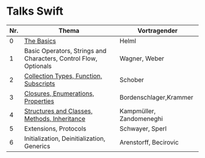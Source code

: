 # Talks Swift

Nr.| Thema                                                                                            | Vortragender
---|--------------------------------------------------------------------------------------------------|-----------------------
 0 | [The Basics](./0/The_Basics.key)                                                                 | Helml
 1 | Basic Operators, Strings and Characters, Control Flow, Optionals                                 | Wagner, Weber
 2 | [Collection Types, Function, Subscripts](./2/Subscripts.key)                                     | Schober
 3 | [Closures, Enumerations, Properties](./3/Presentation_Closures.key)                              | Bordenschlager,Krammer
 4 | [Structures and Classes, Methods, Inheritance](./4/Structures_Classes_Methods_Inheritance.key)   | Kampmüller, Zandomeneghi
 5 | Extensions, Protocols                                                                            | Schwayer, Sperl
 6 | Initialization, Deinitialization, Generics                                                       | Arenstorff, Becirovic
